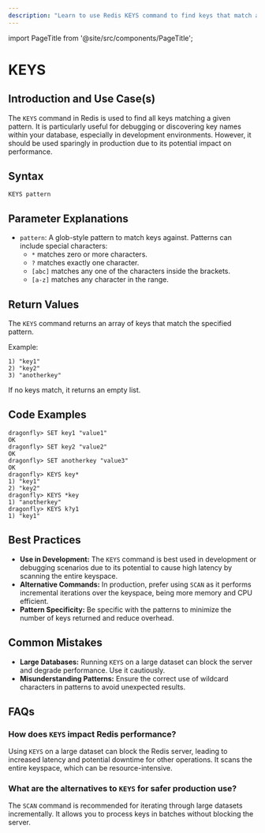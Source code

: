 ```yaml
---
description: "Learn to use Redis KEYS command to find keys that match a pattern."
---
```


import PageTitle from '@site/src/components/PageTitle';

# KEYS

<PageTitle title="Redis KEYS Explained (Better Than Official Docs)" />

## Introduction and Use Case(s)

The `KEYS` command in Redis is used to find all keys matching a given pattern. It is particularly useful for debugging or discovering key names within your database, especially in development environments. However, it should be used sparingly in production due to its potential impact on performance.

## Syntax

```plaintext
KEYS pattern
```

## Parameter Explanations

- `pattern`: A glob-style pattern to match keys against. Patterns can include special characters:
  - `*` matches zero or more characters.
  - `?` matches exactly one character.
  - `[abc]` matches any one of the characters inside the brackets.
  - `[a-z]` matches any character in the range.

## Return Values

The `KEYS` command returns an array of keys that match the specified pattern.

Example:

```plaintext
1) "key1"
2) "key2"
3) "anotherkey"
```

If no keys match, it returns an empty list.

## Code Examples

```cli
dragonfly> SET key1 "value1"
OK
dragonfly> SET key2 "value2"
OK
dragonfly> SET anotherkey "value3"
OK
dragonfly> KEYS key*
1) "key1"
2) "key2"
dragonfly> KEYS *key
1) "anotherkey"
dragonfly> KEYS k?y1
1) "key1"
```

## Best Practices

- **Use in Development:** The `KEYS` command is best used in development or debugging scenarios due to its potential to cause high latency by scanning the entire keyspace.
- **Alternative Commands:** In production, prefer using `SCAN` as it performs incremental iterations over the keyspace, being more memory and CPU efficient.
- **Pattern Specificity:** Be specific with the patterns to minimize the number of keys returned and reduce overhead.

## Common Mistakes

- **Large Databases:** Running `KEYS` on a large dataset can block the server and degrade performance. Use it cautiously.
- **Misunderstanding Patterns:** Ensure the correct use of wildcard characters in patterns to avoid unexpected results.

## FAQs

### How does `KEYS` impact Redis performance?

Using `KEYS` on a large dataset can block the Redis server, leading to increased latency and potential downtime for other operations. It scans the entire keyspace, which can be resource-intensive.

### What are the alternatives to `KEYS` for safer production use?

The `SCAN` command is recommended for iterating through large datasets incrementally. It allows you to process keys in batches without blocking the server.
